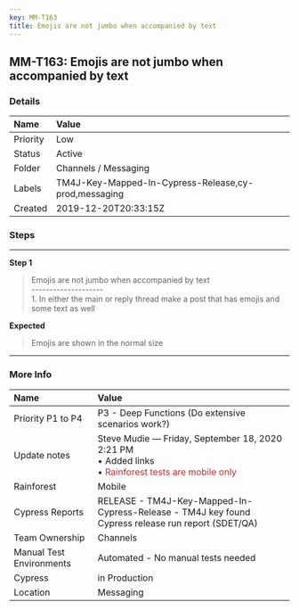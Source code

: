```yaml
---
key: MM-T163
title: Emojis are not jumbo when accompanied by text
---
```


## MM-T163: Emojis are not jumbo when accompanied by text

### Details

| Name     | Value                                                |
| :------- | :--------------------------------------------------- |
| Priority | Low                                                  |
| Status   | Active                                               |
| Folder   | Channels / Messaging                                 |
| Labels   | TM4J-Key-Mapped-In-Cypress-Release,cy-prod,messaging |
| Created  | 2019-12-20T20:33:15Z                                 |

### Steps

<hr/>

**Step 1**

> <article>Emojis are not jumbo when accompanied by text<br />--------------------<br />1. In either the main or reply thread make a post that has emojis and some text as well</article>

**Expected**

> <article>Emojis are shown in the normal size</article>

<hr/>

### More Info

| Name                     | Value                                                                                                                                                 |
| :----------------------- | :---------------------------------------------------------------------------------------------------------------------------------------------------- |
| Priority P1 to P4        | P3 - Deep Functions (Do extensive scenarios work?)                                                                                                    |
| Update notes             | Steve Mudie — Friday, September 18, 2020 2:21 PM<br>• Added links<br>• <span style="color: rgb(184, 49, 47);">Rainforest tests are mobile only</span> |
| Rainforest               | Mobile                                                                                                                                                |
| Cypress Reports          | RELEASE - TM4J-Key-Mapped-In-Cypress-Release - TM4J key found Cypress release run report (SDET/QA)                                                    |
| Team Ownership           | Channels                                                                                                                                              |
| Manual Test Environments | Automated - No manual tests needed                                                                                                                    |
| Cypress                  | in Production                                                                                                                                         |
| Location                 | Messaging                                                                                                                                             |
